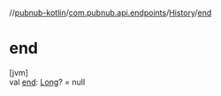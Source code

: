 //[pubnub-kotlin](../../../index.md)/[com.pubnub.api.endpoints](../index.md)/[History](index.md)/[end](end.md)

# end

[jvm]\
val [end](end.md): [Long](https://kotlinlang.org/api/latest/jvm/stdlib/kotlin/-long/index.html)? = null
